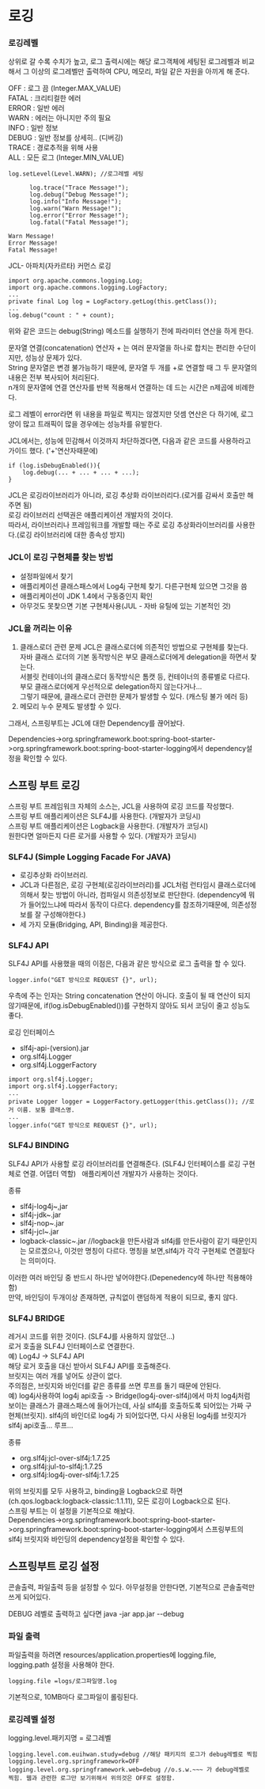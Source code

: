 # 로깅
### 로깅레벨
상위로 갈 수록 수치가 높고, 로그 출력시에는 해당 로그객체에 세팅된 로그레벨과 비교해서 그 이상의 로그레벨만 출력하여 CPU, 메모리, 파일 같은 자원을 아끼게 해 준다.

OFF : 로그 끔  (Integer.MAX_VALUE)  
FATAL : 크리티컬한 에러  
ERROR : 일반 에러  
WARN : 에러는 아니지만 주의 필요  
INFO : 일반 정보  
DEBUG : 일반 정보를 상세히.. (디버깅)  
TRACE : 경로추적을 위해 사용  
ALL : 모든 로그  (Integer.MIN_VALUE)  
```
log.setLevel(Level.WARN); //로그레벨 세팅

      log.trace("Trace Message!");
      log.debug("Debug Message!");
      log.info("Info Message!");
      log.warn("Warn Message!");
      log.error("Error Message!");
      log.fatal("Fatal Message!");
```
```
Warn Message!
Error Message!
Fatal Message!
```
JCL- 아파치(자카르타) 커먼스 로깅
```
import org.apache.commons.logging.Log;
import org.apache.commons.logging.LogFactory;
...
private final Log log = LogFactory.getLog(this.getClass());
...
log.debug("count : " + count);
```
위와 같은 코드는 debug(String) 메소드를 실행하기 전에 파라미터 연산을 하게 한다.

문자열 연결(concatenation) 연산자 + 는 여러 문자열을 하나로 합치는 편리한 수단이지만, 성능상 문제가 있다.  
String 문자열은 변경 불가능하기 때문에, 문자열 두 개를 +로 연결할 때 그 두 문자열의 내용은 전부 복사되어 처리된다.  
n개의 문자열에 연결 연산자를 반복 적용해서 연결하는 데 드는 시간은 n제곱에 비례한다.  

로그 레벨이 error라면 위 내용을 파일로 찍지는 않겠지만 덧셈 연산은 다 하기에, 로그 양이 많고 트래픽이 많을 경우에는 성능차를 유발한다.  

JCL에서는, 성능에 민감해서 이것까지 차단하겠다면, 다음과 같은 코드를 사용하라고 가이드 했다. ('+'연산자때문에)
```
if (log.isDebugEnabled()){
    log.debug(... + ... + ... + ...);
}
```

JCL은 로깅라이브러리가 아니라, 로깅 추상화 라이브러리다.(로거를 감싸서 호출만 해주면 됨)  
로깅 라이브러리 선택권은 애플리케이션 개발자의 것이다.  
따라서, 라이브러리나 프레임워크를 개발할 때는 주로 로깅 추상화라이브러리를 사용한다.(로깅 라이브러리에 대한 종속성 방지)  
### JCL이 로깅 구현체를 찾는 방법
- 설정파일에서 찾기
- 애플리케이션 클래스패스에서 Log4j 구현체 찾기. 다른구현체 있으면 그것을 씀
- 애플리케이션이 JDK 1.4에서 구동중인지 확인
- 아무것도 못찾으면 기본 구현체사용(JUL - 자바 유틸에 있는 기본적인 것)

### JCL을 꺼리는 이유
1. 클래스로더 관련 문제
JCL은 클래스로더에 의존적인 방법으로 구현체를 찾는다.  
자바 클래스 로더의 기본 동작방식은 부모 클래스로더에게 delegation을 하면서 찾는다.  
서블릿 컨테이너의 클래스로더 동작방식은 톰캣 등, 컨테이너의 종류별로 다르다. 부모 클래스로더에게 우선적으로 delegation하지 않는다거나...  
그렇기 때문에, 클래스로더 관련한 문제가 발생할 수 있다. (캐스팅 불가 에러 등)  
2. 메모리 누수 문제도 발생할 수 있다.

그래서, 스프링부트는 JCL에 대한 Dependency를 끊어놨다.

Dependencies->org.springframework.boot:spring-boot-starter->org.springframework.boot:spring-boot-starter-logging에서 dependency설정을 확인할 수 있다.

## 스프링 부트 로깅
스프링 부트 프레임워크 자체의 소스는, JCL을 사용하여 로깅 코드를 작성했다.  
스프링 부트 애플리케이션은 SLF4J를 사용한다. (개발자가 코딩시)  
스프링 부트 애플리케이션은 Logback을 사용한다. (개발자가 코딩시)  
원한다면 얼마든지 다른 로거를 사용할 수 있다. (개발자가 코딩시)  

### SLF4J (Simple Logging Facade For JAVA)
- 로깅추상화 라이브러리.  
- JCL과 다른점은, 로깅 구현체(로깅라이브러리)를 JCL처럼 런타임시 클래스로더에의해서 찾는 방법이 아니라, 컴파일시 의존성정보로 판단한다. (dependency에 뭐가 들어있느냐에 따라서 동작이 다르다. dependency를 참조하기때문에, 의존성정보를 잘 구성해야한다.)
- 세 가지 모듈(Bridging, API, Binding)을 제공한다.


### SLF4J API
SLF4J API를 사용했을 때의 이점은, 다음과 같은 방식으로 로그 출력을 할 수 있다.
```
logger.info("GET 방식으로 REQUEST {}", url);
```
우측에 주는 인자는 String concatenation 연산이 아니다. 호출이 될 때 연산이 되지 않기때문에, if(log.isDebugEnabled())를 구현하지 않아도 되서 코딩이 줄고 성능도 좋다.

로깅 인터페이스
- slf4j-api-(version).jar
- org.slf4j.Logger
- org.slf4j.LoggerFactory
```
import org.slf4j.Logger;
import org.slf4j.LoggerFactory;
...
private Logger logger = LoggerFactory.getLogger(this.getClass()); //로거 이름. 보통 클래스명.
...
logger.info("GET 방식으로 REQUEST {}", url);
```

### SLF4J BINDING
SLF4J API가 사용할 로깅 라이브러리를 연결해준다. (SLF4J 인터페이스를 로깅 구현체로 연결. 어댑터 역할)  
애플리케이션 개발자가 사용하는 것이다.

종류  
- slf4j-log4j~,jar
- slf4j-jdk~.jar
- slf4j-nop~.jar
- slf4j-jcl~.jar
- logback-classic~.jar //logback을 만든사람과 slf4j를 만든사람이 같기 때문인지는 모르겠으나, 이것만 명칭이 다르다.
명칭을 보면,slf4j가 각각 구현체로 연결됬다는 의미이다.

이러한 여러 바인딩 중 반드시 하나만 넣어야한다.(Depenedency에 하나만 적용해야함)  
만약, 바인딩이 두개이상 존재하면, 규칙없이 랜덤하게 적용이 되므로, 좋지 않다.


### SLF4J BRIDGE
레거시 코드를 위한 것이다. (SLF4J를 사용하지 않았던...)  
로거 호출을 SLF4J 인터페이스로 연결한다.  
예) Log4J -> SLF4J API  
해당 로거 호출을 대신 받아서 SLF4J API를 호출해준다.  
브릿지는 여러 개를 넣어도 상관이 없다.  
주의점은, 브릿지와 바인더를 같은 종류를 쓰면 루프를 돌기 때문에 안된다.  
예) log4j사용하여 log4j api호출 -> Bridge(log4j-over-slf4j)에서 마치 log4j처럼 보이는 클래스가 클래스패스에 들어가는데, 사실 slf4j를 호출하도록 되어있는 가짜 구현체(브릿지).  slf4j의 바인더로 log4j 가 되어있다면, 다시 사용된 log4j를 브릿지가 slf4j api호출... 루프...  

종류
- org.slf4j:jcl-over-slf4j:1.7.25
- org.slf4j:jul-to-slf4j:1.7.25
- org.slf4j:log4j-over-slf4j:1.7.25

위의 브릿지를 모두 사용하고, binding을 Logback으로 하면(ch.qos.logback:logback-classic:1.1.11), 모든 로깅이 Logback으로 된다.  
스프링 부트는 이 설정을 기본적으로 해놨다.  
Dependencies->org.springframework.boot:spring-boot-starter->org.springframework.boot:spring-boot-starter-logging에서 스프링부트의 slf4j 브릿지와 바인딩의 dependency설정을 확인할 수 있다.

## 스프링부트 로깅 설정
콘솔출력, 파일출력 등을 설정할 수 있다.
아무설정을 안한다면, 기본적으로 콘솔출력만 쓰게 되어있다.

DEBUG 레벨로 출력하고 싶다면
java -jar app.jar --debug

### 파일 출력
파일출력을 하려면 resources/application.properties에 logging.file, logging.path 설정을 사용해야 한다.
```
logging.file =logs/로그파일명.log
```
기본적으로, 10MB마다 로그파일이 롤링된다.

### 로깅레벨 설정
logging.level.패키지명 = 로그레벨
```
logging.level.com.euihwan.study=debug //해당 패키지의 로그가 debug레벨로 찍힘
logging.level.org.springframework=OFF
logging.level.org.springframework.web=debug //o.s.w.~~~ 가 debug레벨로 찍힘. 웹과 관련한 로그만 보기위해서 위의것은 OFF로 설정함.

```

